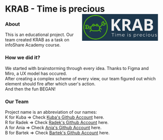 # KRAB - Time is precious <img width="250px" align="right" alt="KRAB logo" src="https://github.com/infoshareacademy/jfddr1-fusyzkawy-app/blob/master/my-krab/src/img/logo-krab.png?raw=true" />   

### About
This is an educational project. Our team created KRAB as a task on infoShare Academy course.  
### How we did it?
We started with brainstorming through every idea. Thanks to Figma and Miro, a UX model has occured.  \
After creating a complex scheme of every view, our team figured out which element should fire after which user's action.  \
And then the fun BEGAN!
### Our Team
Project name is an abbreviation of our names:  \
K for Kuba => Check <a href="https://github.com/james-hope">Kuba's Github Account</a> here.  \
R for Radek => Check <a href="https://github.com/pachulski">Radek's Github Account</a> here.  \
A for Ania => Check <a href="https://github.com/ania1995">Ania's Github Account</a> here.  \
B for Bartek => Check <a href="https://github.com/BartekDerylo">Bartek's Github Account</a> here.  



